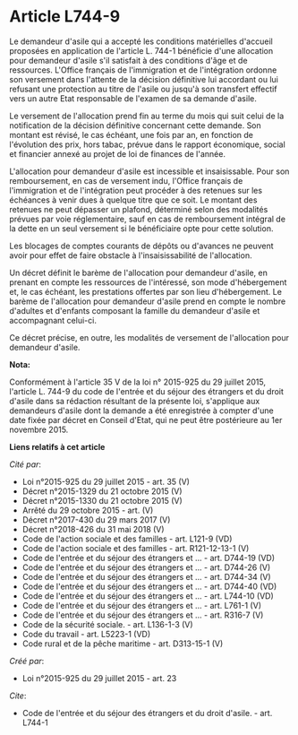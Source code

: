 # Article L744-9

Le demandeur d'asile qui a accepté les conditions matérielles d'accueil proposées en application de l'article L. 744-1
bénéficie d'une allocation pour demandeur d'asile s'il satisfait à des conditions d'âge et de ressources. L'Office français
de l'immigration et de l'intégration ordonne son versement dans l'attente de la décision définitive lui accordant ou lui
refusant une protection au titre de l'asile ou jusqu'à son transfert effectif vers un autre Etat responsable de l'examen de
sa demande d'asile. 

Le versement de l'allocation prend fin au terme du mois qui suit celui de la notification de la décision définitive
concernant cette demande. Son montant est révisé, le cas échéant, une fois par an, en fonction de l'évolution des prix, hors
tabac, prévue dans le rapport économique, social et financier annexé au projet de loi de finances de l'année. 

L'allocation pour demandeur d'asile est incessible et insaisissable. Pour son remboursement, en cas de versement indu,
l'Office français de l'immigration et de l'intégration peut procéder à des retenues sur les échéances à venir dues à quelque
titre que ce soit. Le montant des retenues ne peut dépasser un plafond, déterminé selon des modalités prévues par voie
réglementaire, sauf en cas de remboursement intégral de la dette en un seul versement si le bénéficiaire opte pour cette
solution. 

Les blocages de comptes courants de dépôts ou d'avances ne peuvent avoir pour effet de faire obstacle à l'insaisissabilité de
l'allocation. 

Un décret définit le barème de l'allocation pour demandeur d'asile, en prenant en compte les ressources de l'intéressé, son
mode d'hébergement et, le cas échéant, les prestations offertes par son lieu d'hébergement. Le barème de l'allocation pour
demandeur d'asile prend en compte le nombre d'adultes et d'enfants composant la famille du demandeur d'asile et accompagnant
celui-ci. 

Ce décret précise, en outre, les modalités de versement de l'allocation pour demandeur d'asile.

**Nota:**

Conformément à l'article 35 V de la loi n° 2015-925 du 29 juillet 2015, l'article L. 744-9 du code de l'entrée et du séjour
des étrangers et du droit d'asile dans sa rédaction résultant de la présente loi, s'applique aux demandeurs d'asile dont la
demande a été enregistrée à compter d'une date fixée par décret en Conseil d'Etat, qui ne peut être postérieure au 1er
novembre 2015.

**Liens relatifs à cet article**

_Cité par_:

  - Loi n°2015-925 du 29 juillet 2015 - art. 35 (V)
  - Décret n°2015-1329 du 21 octobre 2015 (V)
  - Décret n°2015-1330 du 21 octobre 2015 (V)
  - Arrêté du 29 octobre 2015 - art. (V)
  - Décret n°2017-430 du 29 mars 2017 (V)
  - Décret n°2018-426 du 31 mai 2018 (V)
  - Code de l'action sociale et des familles - art. L121-9 (VD)
  - Code de l'action sociale et des familles - art. R121-12-13-1 (V)
  - Code de l'entrée et du séjour des étrangers et ... - art. D744-19 (VD)
  - Code de l'entrée et du séjour des étrangers et ... - art. D744-26 (V)
  - Code de l'entrée et du séjour des étrangers et ... - art. D744-34 (V)
  - Code de l'entrée et du séjour des étrangers et ... - art. D744-40 (VD)
  - Code de l'entrée et du séjour des étrangers et ... - art. L744-10 (VD)
  - Code de l'entrée et du séjour des étrangers et ... - art. L761-1 (V)
  - Code de l'entrée et du séjour des étrangers et ... - art. R316-7 (V)
  - Code de la sécurité sociale. - art. L136-1-3 (V)
  - Code du travail - art. L5223-1 (VD)
  - Code rural et de la pêche maritime - art. D313-15-1 (V)

_Créé par_:

  - Loi n°2015-925 du 29 juillet 2015 - art. 23

_Cite_:

  - Code de l'entrée et du séjour des étrangers et du droit d'asile. - art. L744-1
